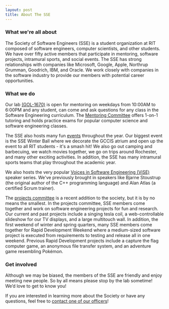 ```yaml
---
layout: post
title: About The SSE
---
```

### What we're all about

The Society of Software Engineers (SSE) is a student organization at RIT composed
of software engineers, computer scientists, and other students. We have over
fifty active members that participate in mentoring, software projects, intramural
sports, and social events. The SSE has strong relationships with companies like
Microsoft, Google, Apple, Northrup Grumman, Goodrich, IBM, and Oracle. We work
closely with companies in the software industry to provide our members with
potential career opportunities.


### What we do

Our lab [(GOL-1670)][6] is open for mentoring on weekdays from 10:00AM to 6:00PM
and any student, can come and ask questions for any class in the Software
Engineering curriculum. The [Mentoring Committee][1] offers 1-on-1 tutoring and
holds practice exams for popular computer science and software engineering classes.

The SSE also hosts many fun [events][3] throughout the year. Our biggest event is
the SSE Winter Ball where we decorate the GCCIS atrium and open up the event to all RIT
students - it's a smash hit! We also go out camping and barbecuing, we watch movies 
together, we go on trips around Rochester, and many other exciting activities.
In addition, the SSE has many intramural sports teams that play throughout the academic year.

We also hosts the very popular [Voices in Software Engineering (ViSE)][4] 
speaker series. We've previously brought in speakers like Bjarne Stoustrup (the 
original author of the C++ programming language) and Alan Atlas (a certified 
Scrum trainer).

The [projects committee][2] is a recent addition to the society, but it is by no 
means the smallest. In the projects committee, SSE members come together and work on 
software engineering projects for fun and research. Our current and past projects
include a singing tesla coil, a web-controllable slideshow for our TV displays,
and a large multitouch wall. In addition, the first weekend of winter and spring quarters, 
many SSE members come together for Rapid Development Weekend where a medium-sized 
software project is executed from requirements to testing and release all in one 
weekend. Previous Rapid Development projects include a capture the flag computer
game, an anonymous file transfer system, and an adventure game resembling Pokémon.


### Get involved

Although we may be biased, the members of the SSE are friendly and enjoy 
meeting new people. So by all means please stop by the lab sometime! 
We’d love to get to know you!

If you are interested in learning more about the Society or have any 
questions, feel free to [contact one of our officers][5]!

[1]: /mentoring
[2]: /projects
[3]: /events
[4]: /vise
[5]: /about/officers
[6]: http://maps.rit.edu/?zoom=17&lat=43.